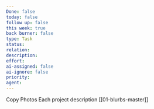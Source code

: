 ```yaml
---
Done: false
today: false
follow up: false
this week: true
back burner: false
type: Task
status:
relation:
description:
effort:
ai-assigned: false
ai-ignore: false
priority:
agent:
---
```

Copy
Photos
Each project description
[[01-blurbs-master]]
